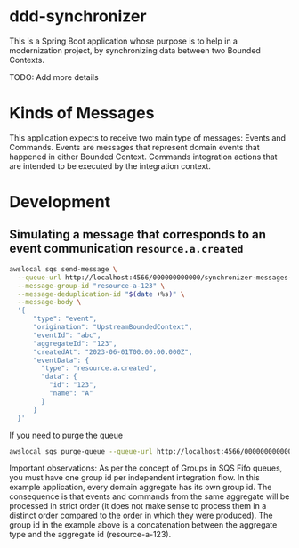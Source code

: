 # ddd-synchronizer

This is a Spring Boot application whose purpose is to help in a modernization project, by synchronizing data between
two Bounded Contexts.

TODO: Add more details

# Kinds of Messages

This application expects to receive two main type of messages: Events and Commands. Events are messages that
represent domain events that happened in either Bounded Context.
Commands integration actions that are intended to be executed by the integration context.

# Development

## Simulating a message that corresponds to an event communication `resource.a.created`

```bash
awslocal sqs send-message \
  --queue-url http://localhost:4566/000000000000/synchronizer-messages-queue.fifo \
  --message-group-id "resource-a-123" \
  --message-deduplication-id "$(date +%s)" \
  --message-body \
  '{
      "type": "event",
      "origination": "UpstreamBoundedContext",
      "eventId": "abc",
      "aggregateId": "123",
      "createdAt": "2023-06-01T00:00:00.000Z",
      "eventData": {
        "type": "resource.a.created",
        "data": {
          "id": "123",
          "name": "A"
        }
      }
  }'
```

If you need to purge the queue

```bash
awslocal sqs purge-queue --queue-url http://localhost:4566/000000000000/synchronizer-messages-queue.fifo
```

Important observations: As per the concept of Groups in SQS Fifo queues, you must have one group id per independent 
integration flow. In this example application, every domain aggregate has its own group id. The consequence is that 
events and commands from the same aggregate will be processed in strict order (it does not make sense to process them
in a distinct order compared to the order in which they were produced). The group id in the example above is a concatenation
between the aggregate type and the aggregate id (resource-a-123).

